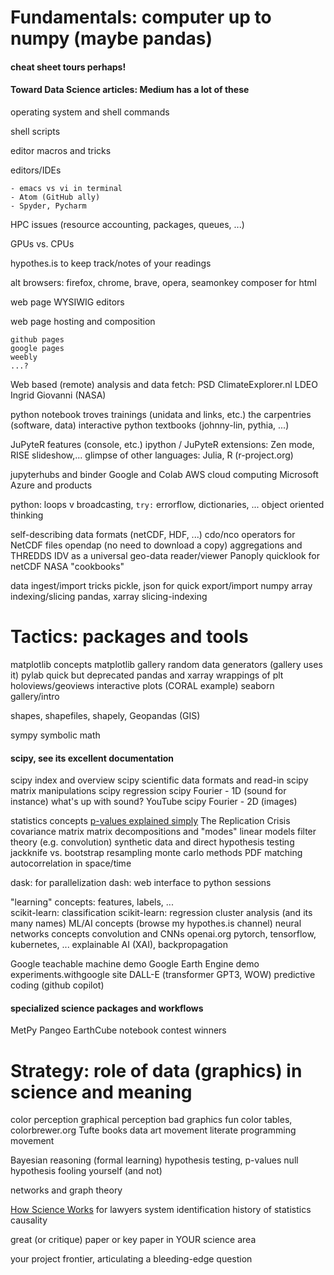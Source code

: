 # Fundamentals: computer up to numpy (maybe pandas)

#### cheat sheet tours perhaps! 
#### Toward Data Science articles: Medium has a lot of these

operating system and shell commands

shell scripts

editor macros and tricks

editors/IDEs

    - emacs vs vi in terminal
    - Atom (GitHub ally)
    - Spyder, Pycharm
    
HPC issues (resource accounting, packages, queues, ...)

GPUs vs. CPUs

hypothes.is to keep track/notes of your readings

alt browsers: firefox, chrome, brave, opera, seamonkey composer for html

web page WYSIWIG editors

web page hosting and composition

    github pages
    google pages
    weebly
    ...?

Web based (remote) analysis and data fetch: 
    PSD
    ClimateExplorer.nl
    LDEO Ingrid 
    Giovanni (NASA)

python notebook troves
trainings (unidata and links, etc.)
the carpentries (software, data)
interactive python textbooks (johnny-lin, pythia, ...)

JuPyteR features (console, etc.)
ipython / JuPyteR extensions: Zen mode, RISE slideshow,...
glimpse of other languages: Julia, R (r-project.org)

jupyterhubs and binder
Google and Colab
AWS cloud computing
Microsoft Azure and products

python: loops v broadcasting, `try:` errorflow, dictionaries, ...
object oriented thinking

self-describing data formats (netCDF, HDF, ...)
cdo/nco operators for NetCDF files 
opendap (no need to download a copy)
aggregations and THREDDS
IDV as a universal geo-data reader/viewer
    Panoply quicklook for netCDF 
NASA "cookbooks"

data ingest/import tricks
pickle, json for quick export/import
numpy array indexing/slicing
pandas, xarray slicing-indexing

# Tactics: packages and tools

matplotlib concepts
matplotlib gallery
random data generators (gallery uses it)
pylab quick but deprecated
pandas and xarray wrappings of plt
holoviews/geoviews interactive plots (CORAL example)
seaborn gallery/intro

shapes, shapefiles, shapely, Geopandas (GIS)

sympy symbolic math

#### scipy, see its excellent documentation
scipy index and overview
scipy scientific data formats and read-in
scipy matrix manipulations
scipy regression
scipy Fourier - 1D (sound for instance)
    what's up with sound? YouTube
scipy Fourier - 2D (images)

statistics concepts
  [p-values explained simply](https://towardsdatascience.com/p-value-explained-simply-for-data-scientists-4c0cd7044f14) 
  The Replication Crisis
  covariance matrix 
  matrix decompositions and "modes" 
  linear models
  filter theory (e.g. convolution)
synthetic data and direct hypothesis testing
  jackknife vs. bootstrap resampling
  monte carlo methods
  PDF matching
  autocorrelation in space/time

dask: for parallelization
dash: web interface to python sessions

"learning" concepts: features, labels, ...  
scikit-learn: classification
scikit-learn: regression
cluster analysis (and its many names)
ML/AI concepts (browse my hypothes.is channel)
neural networks concepts
convolution and CNNs
openai.org
pytorch, tensorflow, kubernetes, ...
explainable AI (XAI), backpropagation

Google teachable machine demo
Google Earth Engine demo
experiments.withgoogle site
DALL-E (transformer GPT3, WOW)
predictive coding (github copilot)

#### specialized science packages and workflows
MetPy
Pangeo
EarthCube notebook contest winners 

# Strategy: role of data (graphics) in science and meaning

color perception
graphical perception
bad graphics fun
color tables, colorbrewer.org
Tufte books
data art movement
literate programming movement

Bayesian reasoning (formal learning)
hypothesis testing, p-values
null hypothesis
fooling yourself (and not)

networks and graph theory

[How Science Works](https://www.nap.edu/read/13163/chapter/4) for lawyers 
system identification
history of statistics
causality

great (or critique) paper or key paper in YOUR science area

your project frontier, articulating a bleeding-edge question
